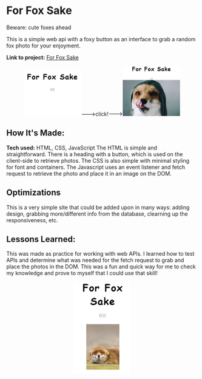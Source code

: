 # For Fox Sake
Beware: cute foxes ahead

This is a simple web api with a foxy button as an interface to grab a random fox photo for your enjoyment. 

**Link to project:** [For Fox Sake](https://savvycolleen.github.io/forfoxsake/)
<p align="center">
<img src="images/readme-screenshot.png" width= "30%" height= "50%">--->click!---><img src="images/readme-screenshot2.png" width= "30%" height= "50%">
</p>

## How It's Made:

**Tech used:** HTML, CSS, JavaScript
The HTML is simple and straightforward. There is a heading with a button, which is used on the client-side to retrieve photos. The CSS is also simple with minimal styling for font and containers. The Javascript uses an event listener and fetch request to retrieve the photo and place it in an image on the DOM. 

## Optimizations
This is a very simple site that could be added upon in many ways: adding design, grabbing more/different info from the database, clearning up the responsiveness, etc. 

## Lessons Learned:

This was made as practice for working with web APIs. I learned how to test APIs and determine what was needed for the fetch request to grab and place the photos in the DOM. This was a fun and quick way for me to check my knowledge and prove to myself that I could use that skill!
<div align="center">
<img src="images/readme-screenshot3.png" width= "30%" height= "50%">
</div>




